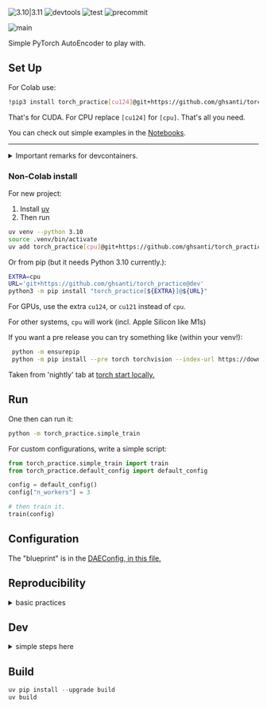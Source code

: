 ![3.10|3.11](https://img.shields.io/badge/Python-3.10_|_3.11_|_3.12-blue)
![devtools](https://img.shields.io/badge/astral-uv_ruff-orange)
![test](https://img.shields.io/badge/test-pytest-blue)
![precommit](https://img.shields.io/badge/pre_commit-blue)

![main](https://img.shields.io/badge/version-0.0.1-red)

Simple PyTorch AutoEncoder to play with.

## Set Up

For Colab use:

```bash
!pip3 install torch_practice[cu124]@git+https://github.com/ghsanti/torch_practice
```
That's for CUDA. For CPU replace `[cu124]` for `[cpu]`. That's all you need.

You can check out simple examples in the [Notebooks](./notebooks/).

----------

<details>
<summary>
Important remarks for devcontainers.
</summary>

Repo can be used from devcontainers which is highly recommended. This package does not
remove files, but it does write out:
* timestamped folders for checkpoints (optionally). 
* and a datafolder for the dataset downloaded directly through PyTorch (no custom code.)

The default locations are all within the configuration file linked further down.

The container should set up any CPU system just fine.

* It won't install any GPU libraries, nor will allow use of MPS which is a MacOS feature,
and you'll be running Linux (Debian with Python 3.10)
* It should be possible to just install the GPU version from within, but this is
untested.
* To run the notebooks in VSCode, you may need `uv sync --extra cpu --extra ipynb`
* Or from pip `pip install "ipykernel>6.29"`
</details>

### Non-Colab install

For new project:

1. Install [uv](https://docs.astral.sh/uv/getting-started/installation/)
2. Then run

```bash
uv venv --python 3.10
source .venv/bin/activate
uv add torch_practice[cpu]@git+https://github.com/ghsanti/torch_practice@dev
```

Or from pip (but it needs Python 3.10 currently.):

```bash
EXTRA=cpu
URL='git+https://github.com/ghsanti/torch_practice@dev'
python3 -m pip install "torch_practice[${EXTRA}]@${URL}"
```

For GPUs, use the extra `cu124`, or `cu121` instead of `cpu`.

For other systems, `cpu` will work (incl. Apple Silicon like M1s)

If you want a pre release you can try something like (within your venv!):

```bash
 python -m ensurepip
 python -m pip install --pre torch torchvision --index-url https://download.pytorch.org/whl/nightly/cpu
 ```

 Taken from 'nightly' tab at [torch start locally.](https://pytorch.org/get-started/locally/)

## Run
One then can run it:
```bash
python -m torch_practice.simple_train
```

For custom configurations, write a simple script:

```python
from torch_practice.simple_train import train
from torch_practice.default_config import default_config

config = default_config()
config["n_workers"] = 3

# then train it.
train(config)
```

## Configuration

The "blueprint" is in the [DAEConfig, in this file.](./src/torch_practice/main_types.py)

## Reproducibility

<details>
<summary>basic practices</summary>
From the [docs](https://pytorch.org/docs/stable/notes/randomness.html):

> Completely reproducible results are not guaranteed across PyTorch releases, individual commits, or different platforms.

To control the sources of randomness one can pass a seed to the configuration dictionary. This controls some ops and dataloading.
</details>

## Dev

<details>
<summary>simple steps here</summary>
1. Fork
2. Clone your fork and run

```bash
pip install uv
uv venv
source .venv/bin/activate
uv sync --all-extras
# non-cpu users need extra torch installs.
```

Checking out to a Codespace it installs everything. Activate the venv using:

```bash
source .venv/bin/activate
```

* In both cases, remember to select the `.venv` python-interpreter in VSCode.
* Use absolute imports.

</details>

## Build

```python
uv pip install --upgrade build
uv build
```

